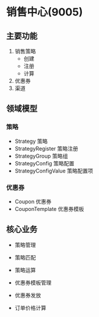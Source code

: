 # 销售中心(9005)

## 主要功能
1. 销售策略
    - 创建
    - 注册
    - 计算
1. 优惠券
1. 渠道

## 领域模型

### 策略
- Strategy 策略
- StrategyRegister 策略注册
- StrategyGroup 策略组
- StrategyConfig 策略配置
- StrategyConfigValue 策略配置项

### 优惠券

- Coupon 优惠券
- CouponTemplate 优惠券模板

## 核心业务
- 策略管理
- 策略匹配
- 策略运算

- 优惠券模板管理
- 优惠券发放

- 订单价格计算

